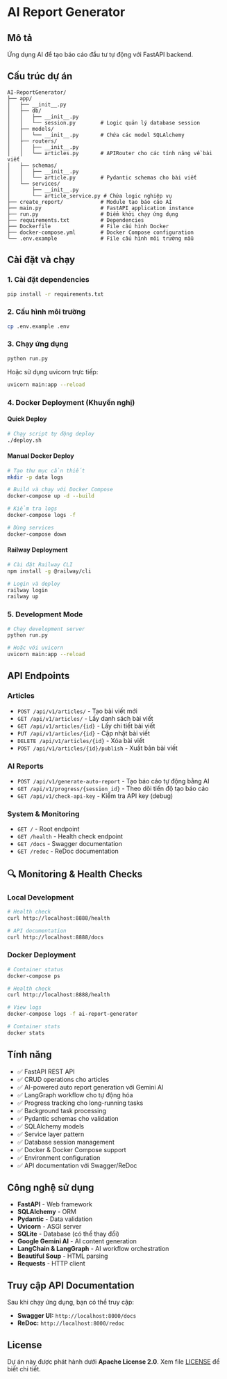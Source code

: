 # AI Report Generator

## Mô tả
Ứng dụng AI để tạo báo cáo đầu tư tự động với FastAPI backend.

## Cấu trúc dự án
```
AI-ReportGenerator/
├── app/
│   ├── __init__.py
│   ├── db/
│   │   ├── __init__.py
│   │   └── session.py        # Logic quản lý database session
│   ├── models/
│   │   └── __init__.py       # Chứa các model SQLAlchemy
│   ├── routers/
│   │   ├── __init__.py
│   │   └── articles.py       # APIRouter cho các tính năng về bài viết
│   ├── schemas/
│   │   ├── __init__.py
│   │   └── article.py        # Pydantic schemas cho bài viết
│   └── services/
│       ├── __init__.py
│       └── article_service.py # Chứa logic nghiệp vụ
├── create_report/            # Module tạo báo cáo AI
├── main.py                   # FastAPI application instance
├── run.py                    # Điểm khởi chạy ứng dụng
├── requirements.txt          # Dependencies
├── Dockerfile                # File cấu hình Docker
├── docker-compose.yml        # Docker Compose configuration
└── .env.example              # File cấu hình môi trường mẫu
```

## Cài đặt và chạy

### 1. Cài đặt dependencies
```bash
pip install -r requirements.txt
```

### 2. Cấu hình môi trường
```bash
cp .env.example .env
```

### 3. Chạy ứng dụng
```bash
python run.py
```

Hoặc sử dụng uvicorn trực tiếp:
```bash
uvicorn main:app --reload
```

### 4. Docker Deployment (Khuyến nghị)

#### Quick Deploy
```bash
# Chạy script tự động deploy
./deploy.sh
```

#### Manual Docker Deploy
```bash
# Tạo thư mục cần thiết
mkdir -p data logs

# Build và chạy với Docker Compose
docker-compose up -d --build

# Kiểm tra logs
docker-compose logs -f

# Dừng services
docker-compose down
```

#### Railway Deployment
```bash
# Cài đặt Railway CLI
npm install -g @railway/cli

# Login và deploy
railway login
railway up
```

### 5. Development Mode
```bash
# Chạy development server
python run.py

# Hoặc với uvicorn
uvicorn main:app --reload
```

## API Endpoints

### Articles
- `POST /api/v1/articles/` - Tạo bài viết mới
- `GET /api/v1/articles/` - Lấy danh sách bài viết
- `GET /api/v1/articles/{id}` - Lấy chi tiết bài viết
- `PUT /api/v1/articles/{id}` - Cập nhật bài viết
- `DELETE /api/v1/articles/{id}` - Xóa bài viết
- `POST /api/v1/articles/{id}/publish` - Xuất bản bài viết

### AI Reports
- `POST /api/v1/generate-auto-report` - Tạo báo cáo tự động bằng AI
- `GET /api/v1/progress/{session_id}` - Theo dõi tiến độ tạo báo cáo
- `GET /api/v1/check-api-key` - Kiểm tra API key (debug)

### System & Monitoring
- `GET /` - Root endpoint
- `GET /health` - Health check endpoint
- `GET /docs` - Swagger documentation
- `GET /redoc` - ReDoc documentation

## 🔍 Monitoring & Health Checks

### Local Development
```bash
# Health check
curl http://localhost:8888/health

# API documentation
curl http://localhost:8888/docs
```

### Docker Deployment
```bash
# Container status
docker-compose ps

# Health check
curl http://localhost:8888/health

# View logs
docker-compose logs -f ai-report-generator

# Container stats
docker stats
```

## Tính năng

- ✅ FastAPI REST API
- ✅ CRUD operations cho articles
- ✅ AI-powered auto report generation với Gemini AI
- ✅ LangGraph workflow cho tự động hóa
- ✅ Progress tracking cho long-running tasks
- ✅ Background task processing
- ✅ Pydantic schemas cho validation
- ✅ SQLAlchemy models
- ✅ Service layer pattern
- ✅ Database session management
- ✅ Docker & Docker Compose support
- ✅ Environment configuration
- ✅ API documentation với Swagger/ReDoc

## Công nghệ sử dụng

- **FastAPI** - Web framework
- **SQLAlchemy** - ORM
- **Pydantic** - Data validation
- **Uvicorn** - ASGI server
- **SQLite** - Database (có thể thay đổi)
- **Google Gemini AI** - AI content generation
- **LangChain & LangGraph** - AI workflow orchestration
- **Beautiful Soup** - HTML parsing
- **Requests** - HTTP client

## Truy cập API Documentation

Sau khi chạy ứng dụng, bạn có thể truy cập:
- **Swagger UI:** `http://localhost:8000/docs`
- **ReDoc:** `http://localhost:8000/redoc`

## License

Dự án này được phát hành dưới **Apache License 2.0**. Xem file [LICENSE](LICENSE) để biết chi tiết.